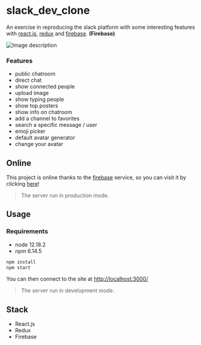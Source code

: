 





# slack_dev_clone

An exercise in reproducing the slack platform with some interesting features with [react.js](https://fr.reactjs.org/), [redux](https://redux.js.org/) and [firebase](https://firebase.google.com/). __(Firebase)__

![Image description](https://i.ibb.co/k64GxHz/Capture-d-cran-32.png)

### Features

- public chatroom
- direct chat
- show connected people
- upload image
- show typing people
- show top posters
- show info on chatroom
- add a channel to favorites
- search a specific message / user
- emoji picker
- default avatar generator
- change your avatar

## Online

This project is online thanks to the [firebase](https://firebase.google.com/) service, so you can visit it by clicking [here](https://slack-dev-clone.web.app/)!

> The server run in production mode.

## Usage

### Requirements

- node  12.18.2
- npm   6.14.5

``` bash
npm install
npm start
```
You can then connect to the site at [http://localhost:3000/](http://localhost:3000/)

> The server run in development mode.

## Stack

- React.js
- Redux
- Firebase
